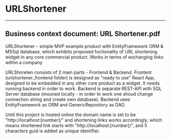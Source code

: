 # URLShortener
------------
Business context document: URL Shortener.pdf 
------------
URLShortener - simple MVP example product with EntityFramework ORM &amp; MSSql database, which exhibits proposed fuctionality of URL shortening widget in any core commercial product. Works in terms of exchanging links within a company

URLShoreten consists of 2 main parts - Frontend & Backend. 
Frontent (urlshortener_frontend folder) is designed as "ready to use" React App, designed to be embedded in any other core product as a widget. It needs running backend in order to work.
Backend is separate REST-API with SQL Server database (mouned locally - in order to work one shoud change connection string and create own database). Backend uses EntityFramework as ORM and GenericRepository as DAO.

Until this project is hosted online the domain name is set to be "http://localhost:[number]/" and shortening links works accordingly, which means shortened link starts with "http://localhost:[number]/", and 5 characters guid is added as unique identifier.
